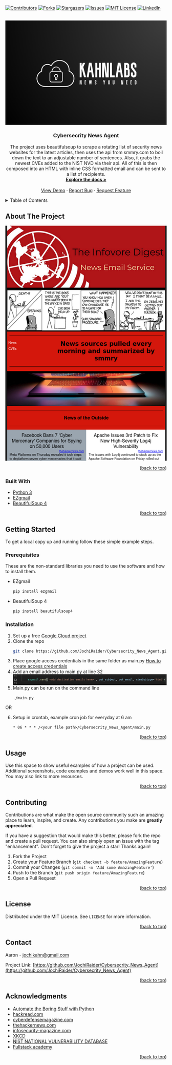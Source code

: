 <div id="top"></div>
<!--
*** Thanks for checking out the Best-README-Template. If you have a suggestion
*** that would make this better, please fork the repo and create a pull request
*** or simply open an issue with the tag "enhancement".
*** Don't forget to give the project a star!
*** Thanks again! Now go create something AMAZING! :D
-->



<!-- PROJECT SHIELDS -->
<!--
*** I'm using markdown "reference style" links for readability.
*** Reference links are enclosed in brackets [ ] instead of parentheses ( ).
*** See the bottom of this document for the declaration of the reference variables
*** for contributors-url, forks-url, etc. This is an optional, concise syntax you may use.
*** https://www.markdownguide.org/basic-syntax/#reference-style-links
-->
[![Contributors][contributors-shield]][contributors-url]
[![Forks][forks-shield]][forks-url]
[![Stargazers][stars-shield]][stars-url]
[![Issues][issues-shield]][issues-url]
[![MIT License][license-shield]][license-url]
[![LinkedIn][linkedin-shield]][linkedin-url]



<!-- PROJECT LOGO -->
<br />
<div align="center">
  <a href="https://github.com/JochiRaider/Cybersecrity_News_Agent">
    <img src="images/logo.png" alt="Logo" style="display: block; height: auto; border: 0; width: auto; max-width: 100%;">
  </a>

<h3 align="center">Cybersecrity News Agent</h3>

  <p align="center">
    The project uses beautifulsoup to scrape a rotating list of security news websites for the latest articles, then uses the api from smmry.com to boil down the text to an adjustable number of sentences. Also, it grabs the newest CVEs added to the NIST NVD via their api. All of this is then composed into an HTML with inline CSS formatted email and can be sent to a list of recipients.
    <br />
    <a href="https://github.com/JochiRaider/Cybersecrity_News_Agent"><strong>Explore the docs »</strong></a>
    <br />
    <br />
    <a href="https://github.com/JochiRaider/Cybersecrity_News_Agent">View Demo</a>
    ·
    <a href="https://github.com/JochiRaider/Cybersecrity_News_Agent/issues">Report Bug</a>
    ·
    <a href="https://github.com/JochiRaider/Cybersecrity_News_Agent/issues">Request Feature</a>
  </p>
</div>



<!-- TABLE OF CONTENTS -->
<details>
  <summary>Table of Contents</summary>
  <ol>
    <li>
      <a href="#about-the-project">About The Project</a>
      <ul>
        <li><a href="#built-with">Built With</a></li>
      </ul>
    </li>
    <li>
      <a href="#getting-started">Getting Started</a>
      <ul>
        <li><a href="#prerequisites">Prerequisites</a></li>
        <li><a href="#installation">Installation</a></li>
      </ul>
    </li>
    <li><a href="#usage">Usage</a></li>
    <li><a href="#roadmap">Roadmap</a></li>
    <li><a href="#contributing">Contributing</a></li>
    <li><a href="#license">License</a></li>
    <li><a href="#contact">Contact</a></li>
    <li><a href="#acknowledgments">Acknowledgments</a></li>
  </ol>
</details>



<!-- ABOUT THE PROJECT -->
## About The Project

<img src="images/screen_cap.png" alt="Email Example" style="display: block; height: auto; border: 0; width: auto; max-width: 100%;">


<p align="right">(<a href="#top">back to top</a>)</p>



### Built With

* [Python 3](https://www.python.org/)
* [EZgmail](https://ezgmail.readthedocs.io/en/latest/)
* [BeautifulSoup 4](https://beautiful-soup-4.readthedocs.io/en/latest/)

<p align="right">(<a href="#top">back to top</a>)</p>



<!-- GETTING STARTED -->
## Getting Started

To get a local copy up and running follow these simple example steps.

### Prerequisites

These are the non-standard libraries you need to use the software and how to install them.
* EZgmail
  ```sh
  pip install ezgmail
  ```
* BeautifulSoup 4
  ```sh
  pip install beautifulsoup4
  ```

### Installation

1. Set up a free [Google Cloud project](https://developers.google.com/workspace/guides/create-project)    
2. Clone the repo
   ```sh
   git clone https://github.com/JochiRaider/Cybersecrity_News_Agent.git
   ```      
3. Place google access credentials in the same folder as main.py [How to create access credentials](https://developers.google.com/workspace/guides/create-credentials)    
4. Add an email address to main.py at line 32   
    <img src="images/setup_1.png" alt="Email Example" style="display: block; height: auto; border: 0; width: auto; max-width: 100%;">
5. Main.py can be run on the command line
   ```sh
   ./main.py
   ```
OR  

6. Setup in crontab, example cron job for everyday at 6 am 
   ```
   * 06 * * * /<your file path>/Cybersecrity_News_Agent/main.py
   ```

<p align="right">(<a href="#top">back to top</a>)</p>



<!-- USAGE EXAMPLES -->
## Usage

Use this space to show useful examples of how a project can be used. Additional screenshots, code examples and demos work well in this space. You may also link to more resources.

<p align="right">(<a href="#top">back to top</a>)</p>


<!-- CONTRIBUTING -->
## Contributing

Contributions are what make the open source community such an amazing place to learn, inspire, and create. Any contributions you make are **greatly appreciated**.

If you have a suggestion that would make this better, please fork the repo and create a pull request. You can also simply open an issue with the tag "enhancement".
Don't forget to give the project a star! Thanks again!

1. Fork the Project
2. Create your Feature Branch (`git checkout -b feature/AmazingFeature`)
3. Commit your Changes (`git commit -m 'Add some AmazingFeature'`)
4. Push to the Branch (`git push origin feature/AmazingFeature`)
5. Open a Pull Request

<p align="right">(<a href="#top">back to top</a>)</p>



<!-- LICENSE -->
## License

Distributed under the MIT License. See `LICENSE` for more information.

<p align="right">(<a href="#top">back to top</a>)</p>



<!-- CONTACT -->
## Contact

Aaron - jochikahn@gmail.com

Project Link: [https://github.com/JochiRaider/Cybersecrity_News_Agent](https://github.com/JochiRaider/Cybersecrity_News_Agent)

<p align="right">(<a href="#top">back to top</a>)</p>



<!-- ACKNOWLEDGMENTS -->
## Acknowledgments

* [Automate the Boring Stuff with Python](https://automatetheboringstuff.com/)
* [hackread.com](https://www.hackread.com/)
* [cyberdefensemagazine.com](https://www.cyberdefensemagazine.com/)
* [thehackernews.com](https://thehackernews.com/)
* [infosecurity-magazine.com](https://www.infosecurity-magazine.com/news/)
* [XKCD](https://xkcd.com/)
* [NIST NATIONAL VULNERABILITY DATABASE](https://nvd.nist.gov/)
* [Fullstack academy](https://www.fullstackacademy.com/)

<p align="right">(<a href="#top">back to top</a>)</p>



<!-- MARKDOWN LINKS & IMAGES -->
<!-- https://www.markdownguide.org/basic-syntax/#reference-style-links -->
[contributors-shield]: https://img.shields.io/github/contributors/JochiRaider/Cybersecrity_News_Agent.svg?style=for-the-badge
[contributors-url]: https://github.com/JochiRaider/Cybersecrity_News_Agent/graphs/contributors
[forks-shield]: https://img.shields.io/github/forks/JochiRaider/Cybersecrity_News_Agent.svg?style=for-the-badge
[forks-url]: https://github.com/JochiRaider/Cybersecrity_News_Agent/network/members
[stars-shield]: https://img.shields.io/github/stars/JochiRaider/Cybersecrity_News_Agent.svg?style=for-the-badge
[stars-url]: https://github.com/JochiRaider/Cybersecrity_News_Agent/stargazers
[issues-shield]: https://img.shields.io/github/issues/JochiRaider/Cybersecrity_News_Agent.svg?style=for-the-badge
[issues-url]: https://github.com/JochiRaider/Cybersecrity_News_Agent/issues
[license-shield]: https://img.shields.io/github/license/JochiRaider/Cybersecrity_News_Agent.svg?style=for-the-badge
[license-url]: https://github.com/JochiRaider/Cybersecrity_News_Agent/blob/master/LICENSE
[linkedin-shield]: https://img.shields.io/badge/-LinkedIn-black.svg?style=for-the-badge&logo=linkedin&colorB=555
[linkedin-url]: https://linkedin.com/in/aaron-kahn
[product-screenshot]: images/screen_cap.png

